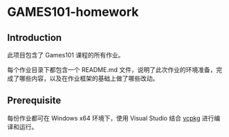 # GAMES101-homework

## Introduction

此项目包含了 Games101 课程的所有作业。

每个作业目录下都包含一个 README.md 文件，说明了此次作业的环境准备，完成了哪些内容，以及在作业框架的基础上做了哪些改动。

## Prerequisite

每份作业都可在 Windows x64 环境下，使用 Visual Studio 结合 [vcpkg](https://vcpkg.io/en/)  进行编译和运行。
